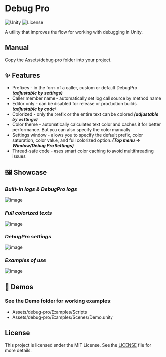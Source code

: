 # Debug Pro
![Unity](https://img.shields.io/badge/unity-6000.0%2B-blue.svg)
![License](https://img.shields.io/badge/license-MIT-green.svg)

A utility that improves the flow for working with debugging in Unity.

## Manual
Copy the Assets/debug-pro folder into your project.

## ✨ Features
* Prefixes - in the form of a caller, custom or default DebugPro _**(adjustable by settings)**_
* Caller member name - automatically set log call source by method name
* Editor only - can be disabled for release or production builds _**(adjustable by code)**_
* Colorized - only the prefix or the entire text can be colored _**(adjustable by settings)**_
* Color theme - automatically calculates text color and caches it for better performance. But you can also specify the color manually
* Settings window - allows you to specify the default prefix, color saturation, color value, and full colorized option. _**(Top menu -> Window/Debug Pro Settings)**_
* Thread-safe code - uses smart color caching to avoid multithreading issues

## 🖼️ Showcase
### _Built-in logs & DebugPro logs_
![image](https://github.com/user-attachments/assets/e2fa06f0-e09f-470b-92ef-566fdfda4a5d)

### _Full colorized texts_
![image](https://github.com/user-attachments/assets/42182ef5-394e-40ae-a948-cf722a218181)

### _DebugPro settings_
![image](https://github.com/user-attachments/assets/e76b134e-4234-4f29-9629-413ec961c02f)

### _Examples of use_
![image](https://github.com/user-attachments/assets/42222864-2bee-49e5-9571-e3d12bbba2c7)

## 🧪 Demos
### See the Demo folder for working examples:
* Assets/debug-pro/Examples/Scripts
* Assets/debug-pro/Examples/Scenes/Demo.unity

## License
This project is licensed under the MIT License. See the [LICENSE](LICENSE) file for more details.

